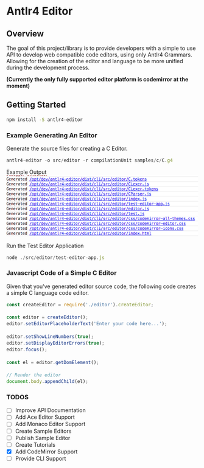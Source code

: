 # Antlr4 Editor

## Overview
The goal of this project/library is to provide developers with a simple to use API to develop
web compatible code editors, using only Antlr4 Grammars. Allowing for the creation of the editor and language
to be more unified during the development process. 

**(Currently the only fully supported editor platform is codemirror at the moment)**

## Getting Started
```bash
npm install -S antlr4-editor
```

### Example Generating An Editor

Generate the source files for creating a C Editor.
```javascript
antlr4-editor -o src/editor -r compilationUnit samples/c/C.g4
```
Example Output
![Output Example](./images/output.png)


Run the Test Editor Application
```javascript
node ./src/editor/test-editor-app.js
```


### Javascript Code of a Simple C Editor

Given that you've generated editor source code, the following code creates
a simple C language code editor.

```javascript
const createEditor = require('./editor').createEditor;

const editor = createEditor();
editor.setEditorPlaceholderText('Enter your code here...');

editor.setShowLineNumbers(true);
editor.setDisplayEditorErrors(true);
editor.focus();

const el = editor.getDomElement();

// Render the editor
document.body.appendChild(el);

```

### TODOS

- [ ] Improve API Documentation
- [ ] Add Ace Editor Support
- [ ] Add Monaco Editor Support
- [ ] Create Sample Editors
- [ ] Publish Sample Editor
- [ ] Create Tutorials
- [X] Add CodeMirror Support
- [ ] Provide CLI Support
